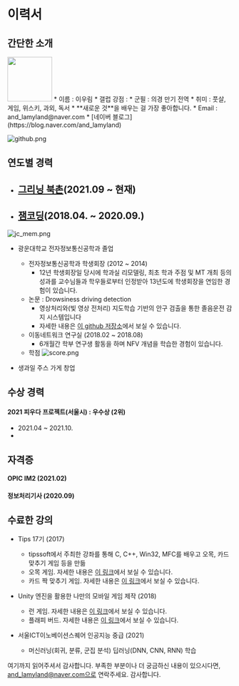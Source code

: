 # 이력서

## 간단한 소개
<img src='./images/ictis.png' width="100" />
* 이름 : 이우림
* 갤럽 강점 : 
* 군필 : 의경 만기 전역
* 취미 : 풋살, 게임, 위스키, 과외, 독서
* **새로운 것**을 배우는 걸 가장 좋아합니다.
* Email : and_lamyland@naver.com
* [네이버 블로그](https://blog.naver.com/and_lamyland)

![github.png]()

## 연도별 경력
* [그리닝 북촌](https://www.airbnb.co.kr/rooms/52308191)(2021.09 ~ 현재)
    - 

* [잼코딩](https://jamcoding.co.kr/)(2018.04. ~ 2020.09.)
    - 
![jc_mem.png]()

* 광운대학교 전자정보통신공학과 졸업
    - 전자정보통신공학과 학생회장 (2012 ~ 2014)
        - 12년 학생회장일 당시에 학과실 리모델링, 최초 학과 주점 및 MT 개최 등의 성과를 교수님들과 학우들로부터 인정받아 13년도에 학생회장을 연임한 경험이 있습니다.
    - 논문 : Drowsiness driving detection
        - 영상처리와(빛 영상 전처리) 지도학습 기반의 안구 검출을 통한 졸음운전 감지 시스템입니다
        - 자세한 내용은 [이 github 저장소]()에서 보실 수 있습니다.
    - 이동네트워크 연구실 (2018.02 ~ 2018.08)
        - 6개월간 학부 연구생 활동을 하며 NFV 개념을 학습한 경험이 있습니다.
    - 학점
![score.png]()

* 생과일 주스 가게 창업 

## 수상 경력
#### 2021 피우다 프로젝트(서울시) : 우수상 (2위)
* 2021.04 ~ 2021.10. 
* 

## 자격증
#### OPIC IM2 (2021.02)
#### 정보처리기사 (2020.09)

## 수료한 강의
* Tips 17기 (2017) 
    - tipssoft에서 주최한 강좌를 통해 C, C++, Win32, MFC를 배우고 오목, 카드 맞추기 게임 등을 만듦
    - 오목 게임. 자세한 내용은 [이 링크]()에서 보실 수 있습니다.
    - 카드 짝 맞추기 게임. 자세한 내용은 [이 링크]()에서 보실 수 있습니다.

* Unity 엔진을 활용한 나만의 모바일 게임 제작 (2018)
    - 런 게임. 자세한 내용은 [이 링크]()에서 보실 수 있습니다.
    - 플래피 버드. 자세한 내용은 [이 링크]()에서 보실 수 있습니다.

* 서울ICT이노베이션스퀘어 인공지능 중급 (2021)
    - 머신러닝(회귀, 분류, 군집 분석) 딥러닝(DNN, CNN, RNN) 학습



여기까지 읽어주셔서 감사합니다.
부족한 부분이나 더 궁금하신 내용이 있으시다면, and_lamyland@naver.com으로 연락주세요.
감사합니다.